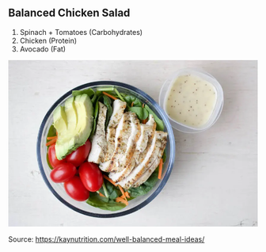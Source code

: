 ## Balanced Chicken Salad

1. Spinach + Tomatoes (Carbohydrates)
1. Chicken (Protein)
1. Avocado (Fat)

![](./balanced-chicken-salad.webp)

Source: https://kaynutrition.com/well-balanced-meal-ideas/
